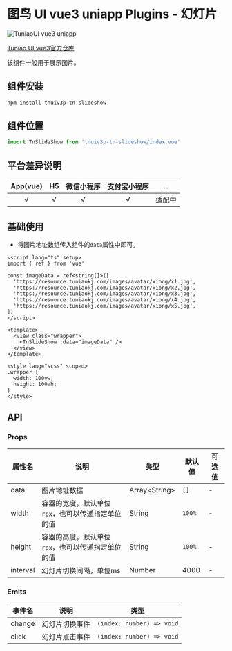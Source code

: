 # 图鸟 UI vue3 uniapp Plugins - 幻灯片

![TuniaoUI vue3 uniapp](https://resource.tuniaokj.com/images/vue3/market/vue3-banner-min.jpg 'TuniaoUI vue3 uniapp')

[Tuniao UI vue3官方仓库](https://github.com/tuniaoTech/tuniaoui-rc-vue3-uniapp)

该组件一般用于展示图片。

## 组件安装

```bash
npm install tnuiv3p-tn-slideshow
```

## 组件位置

```typescript
import TnSlideShow from 'tnuiv3p-tn-slideshow/index.vue'
```

## 平台差异说明

| App(vue) | H5  | 微信小程序 | 支付宝小程序 |  ...   |
| :------: | :-: | :--------: | :----------: | :----: |
|    √     |  √  |     √      |      √       | 适配中 |

## 基础使用

- 将图片地址数组传入组件的`data`属性中即可。

```vue
<script lang="ts" setup>
import { ref } from 'vue'

const imageData = ref<string[]>([
  'https://resource.tuniaokj.com/images/avatar/xiong/x1.jpg',
  'https://resource.tuniaokj.com/images/avatar/xiong/x2.jpg',
  'https://resource.tuniaokj.com/images/avatar/xiong/x3.jpg',
  'https://resource.tuniaokj.com/images/avatar/xiong/x4.jpg',
  'https://resource.tuniaokj.com/images/avatar/xiong/x5.jpg',
])
</script>

<template>
  <view class="wrapper">
    <TnSlideShow :data="imageData" />
  </view>
</template>

<style lang="scss" scoped>
.wrapper {
  width: 100vw;
  height: 100vh;
}
</style>
```

## API

### Props

| 属性名   | 说明                                              | 类型            | 默认值 | 可选值 |
| -------- | ------------------------------------------------- | --------------- | ------ | ------ |
| data     | 图片地址数据                                      | Array\<String\> | `[]`   | -      |
| width    | 容器的宽度，默认单位`rpx`，也可以传递指定单位的值 | String          | `100%` | -      |
| height   | 容器的高度，默认单位`rpx`，也可以传递指定单位的值 | String          | `100%` | -      |
| interval | 幻灯片切换间隔，单位ms                            | Number          | 4000   | -      |



### Emits

| 事件名 | 说明           | 类型                      |
| ------ | -------------- | ------------------------- |
| change | 幻灯片切换事件 | `(index: number) => void` |
| click  | 幻灯片点击事件 | `(index: number) => void` |
